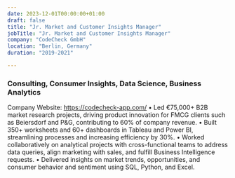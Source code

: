 ```yaml
---
date: 2023-12-01T00:00:00+01:00
draft: false
title: "Jr. Market and Customer Insights Manager"
jobTitle: "Jr. Market and Customer Insights Manager"
company: "CodeCheck GmbH"
location: "Berlin, Germany"
duration: "2019-2021"

---
```

### Consulting, Consumer Insights, Data Science, Business Analytics

 Company Website: https://codecheck-app.com/
•	Led €75,000+ B2B market research projects, driving product innovation for FMCG clients such as Beiersdorf and P&G, contributing to 60% of company revenue.
•	Built 350+ worksheets and 60+ dashboards in Tableau and Power BI, streamlining processes and increasing efficiency by 30%.
•	Worked collaboratively on analytical projects with cross-functional teams to address data queries, align marketing with sales, and fulfill Business Intelligence requests.
•	Delivered insights on market trends, opportunities, and consumer behavior and sentiment using SQL, Python, and Excel.
